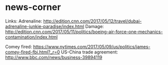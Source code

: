 # news-corner

Links: 
Adrenaline: http://edition.cnn.com/2017/05/12/travel/dubai-adrenaline-junkie-paradise/index.html
Damage: http://edition.cnn.com/2017/05/11/politics/boeing-air-force-one-mechanics-contamination/index.html

Comey fired: https://www.nytimes.com/2017/05/09/us/politics/james-comey-fired-fbi.html?_r=0
US-China trade agreement: http://www.bbc.com/news/business-39894119
